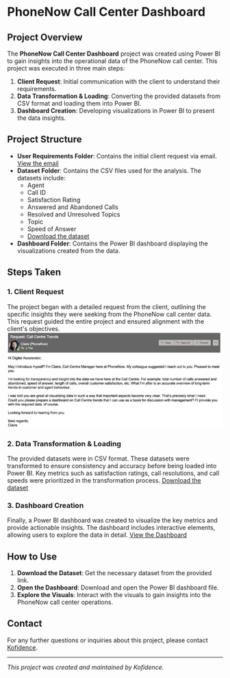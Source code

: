 # PhoneNow Call Center Dashboard

## Project Overview

The **PhoneNow Call Center Dashboard** project was created using Power BI to gain insights into the operational data of the PhoneNow call center. This project was executed in three main steps:

1. **Client Request**: Initial communication with the client to understand their requirements.
2. **Data Transformation & Loading**: Converting the provided datasets from CSV format and loading them into Power BI.
3. **Dashboard Creation**: Developing visualizations in Power BI to present the data insights.

## Project Structure

- **User Requirements Folder**: Contains the initial client request via email. [View the email](assets/client_requirements/email.JPG)
- **Dataset Folder**: Contains the CSV files used for the analysis. The datasets include:
  - Agent
  - Call ID
  - Satisfaction Rating
  - Answered and Abandoned Calls
  - Resolved and Unresolved Topics
  - Topic
  - Speed of Answer
  - [Download the dataset](assets/datasets/Call-Center-Dataset.xlsx)
- **Dashboard Folder**: Contains the Power BI dashboard displaying the visualizations created from the data.

## Steps Taken

### 1. Client Request
The project began with a detailed request from the client, outlining the specific insights they were seeking from the PhoneNow call center data. This request guided the entire project and ensured alignment with the client's objectives. ![View the client's email](assets/client_requirements/email.JPG)

### 2. Data Transformation & Loading
The provided datasets were in CSV format. These datasets were transformed to ensure consistency and accuracy before being loaded into Power BI. Key metrics such as satisfaction ratings, call resolutions, and call speeds were prioritized in the transformation process. [Download the dataset](datasets/PhoneNow_Call_Center_Dataset.csv)

### 3. Dashboard Creation
Finally, a Power BI dashboard was created to visualize the key metrics and provide actionable insights. The dashboard includes interactive elements, allowing users to explore the data in detail. [View the Dashboard](dashboard/PhoneNow_Call_Center_Dashboard.pbix)

## How to Use

1. **Download the Dataset**: Get the necessary dataset from the provided link.
2. **Open the Dashboard**: Download and open the Power BI dashboard file.
3. **Explore the Visuals**: Interact with the visuals to gain insights into the PhoneNow call center operations.

## Contact

For any further questions or inquiries about this project, please contact [Kofidence](mailto:kofidence@example.com).

---

*This project was created and maintained by Kofidence.*
